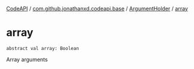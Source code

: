 [CodeAPI](../../index.md) / [com.github.jonathanxd.codeapi.base](../index.md) / [ArgumentHolder](index.md) / [array](.)

# array

`abstract val array: Boolean`

Array arguments


